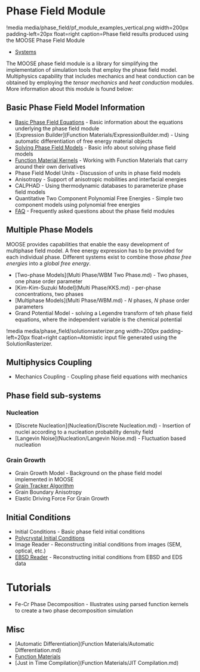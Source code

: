 # Phase Field Module

!media media/phase_field/pf_module_examples_vertical.png width=200px padding-left=20px float=right caption=Phase field results produced using the MOOSE Phase Field Module

* [Systems](phase_field/systems.md)

The MOOSE phase field module is a library for simplifying the implementation of simulation tools that employ the phase field model. Multiphysics capability that includes mechanics and heat conduction can be obtained by employing the _tensor mechanics_ and _heat conduction_ modules. More information about this module is found below:

## Basic Phase Field Model Information
* [Basic Phase Field Equations](phase_field/Phase_Field_Equations.md) - Basic information about the equations underlying the phase field module
* [Expression Builder](Function Materials/ExpressionBuilder.md) - Using automatic differentiation of free energy material objects
* [Solving Phase Field Models](phase_field/Solving.md) - Basic info about solving phase field models
* [Function Material Kernels](phase_field/FunctionMaterialKernels.md) - Working with Function Materials that carry around their own derivatives
* Phase Field Model Units - Discussion of units in phase field models
* Anisotropy - Support of anisotropic mobilities and interfacial energies
* CALPHAD - Using thermodynamic databases to parameterize phase field models
* Quantitative Two Component Polynomial Free Energies - Simple two component models using polynomial free energies
* [FAQ](phase_field/FAQ.md) - Frequently asked questions about the phase field modules

## Multiple Phase Models
MOOSE provides capabilities that enable the easy development of multiphase field model. A free energy expression has to be provided for each individual phase. Different systems exist to combine those _phase free energies_ into a _global free energy_.

* [Two-phase Models](Multi Phase/WBM Two Phase.md) - Two phases, one phase order parameter
* [Kim-Kim-Suzuki Model](Multi Phase/KKS.md) - per-phase concentrations, two phases
* [Multiphase Models](Multi Phase/WBM.md) - _N_ phases, _N_ phase order parameters
* Grand Potential Model - solving a Legendre transform of teh phase field equations, where the independent variable is the chemical potential

!media media/phase_field/solutionrasterizer.png width=200px padding-left=20px float=right caption=Atomistic input file generated using the SolutionRasterizer.

## Multiphysics Coupling
* Mechanics Coupling - Coupling phase field equations with mechanics

## Phase field sub-systems

### Nucleation
* [Discrete Nucleation](Nucleation/Discrete Nucleation.md) - Insertion of nuclei according to a nucleation probability density field
* [Langevin Noise](Nucleation/Langevin Noise.md) - Fluctuation based nucleation

### Grain Growth
* Grain Growth Model - Background on the phase field model implemented in MOOSE
* [Grain Tracker Algorithm](/GrainTracker.md)
* Grain Boundary Anisotropy
* Elastic Driving Force For Grain Growth

## Initial Conditions
* Initial Conditions - Basic phase field initial conditions
* [Polycrystal Initial Conditions](ICs/PolycrystalICs.md)
* Image Reader - Reconstructing initial conditions from images (SEM, optical, etc.)
* [EBSD Reader](ICs/EBSD.md) - Reconstructing initial conditions from EBSD and EDS data

# Tutorials
* Fe-Cr Phase Decomposition - Illustrates using parsed function kernels to create a two phase decomposition simulation

## Misc
* [Automatic Differentiation](Function Materials/Automatic Differentiation.md)
* [Function Materials](phase_field/FunctionMaterials.md)
* [Just in Time Compilation](Function Materials/JIT Compilation.md)
